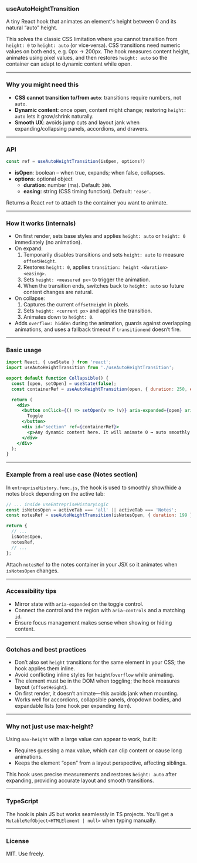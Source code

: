 ### useAutoHeightTransition

A tiny React hook that animates an element's height between 0 and its natural “auto” height.

This solves the classic CSS limitation where you cannot transition from `height: 0` to `height: auto` (or vice‑versa). CSS transitions need numeric values on both ends, e.g. 0px → 200px. The hook measures content height, animates using pixel values, and then restores `height: auto` so the container can adapt to dynamic content while open.

---

### Why you might need this

- **CSS cannot transition to/from `auto`**: transitions require numbers, not `auto`.
- **Dynamic content**: once open, content might change; restoring `height: auto` lets it grow/shrink naturally.
- **Smooth UX**: avoids jump cuts and layout jank when expanding/collapsing panels, accordions, and drawers.

---

### API

```ts
const ref = useAutoHeightTransition(isOpen, options?)
```

- **isOpen**: boolean – when true, expands; when false, collapses.
- **options**: optional object
  - **duration**: number (ms). Default: `200`.
  - **easing**: string (CSS timing function). Default: `'ease'`.

Returns a React `ref` to attach to the container you want to animate.

---

### How it works (internals)

- On first render, sets base styles and applies `height: auto` or `height: 0` immediately (no animation).
- On expand:
  1. Temporarily disables transitions and sets `height: auto` to measure `offsetHeight`.
  2. Restores `height: 0`, applies `transition: height <duration> <easing>`.
  3. Sets `height: <measured px>` to trigger the animation.
  4. When the transition ends, switches back to `height: auto` so future content changes are natural.
- On collapse:
  1. Captures the current `offsetHeight` in pixels.
  2. Sets `height: <current px>` and applies the transition.
  3. Animates down to `height: 0`.
- Adds `overflow: hidden` during the animation, guards against overlapping animations, and uses a fallback timeout if `transitionend` doesn’t fire.

---

### Basic usage

```jsx
import React, { useState } from 'react';
import useAutoHeightTransition from './useAutoHeightTransition';

export default function Collapsible() {
  const [open, setOpen] = useState(false);
  const containerRef = useAutoHeightTransition(open, { duration: 250, easing: 'ease-in-out' });

  return (
    <div>
      <button onClick={() => setOpen(v => !v)} aria-expanded={open} aria-controls="section">
        Toggle
      </button>
      <div id="section" ref={containerRef}>
        <p>Any dynamic content here. It will animate 0 ↔ auto smoothly.</p>
      </div>
    </div>
  );
}
```

---

### Example from a real use case (Notes section)

In `entrepriseHistory.func.js`, the hook is used to smoothly show/hide a notes block depending on the active tab:

```jsx
// ... inside useEntrepriseHistoryLogic
const isNotesOpen = activeTab === 'all' || activeTab === 'Notes';
const notesRef = useAutoHeightTransition(isNotesOpen, { duration: 199 });

return {
  // ...
  isNotesOpen,
  notesRef,
  // ...
};
```

Attach `notesRef` to the notes container in your JSX so it animates when `isNotesOpen` changes.

---

### Accessibility tips

- Mirror state with `aria-expanded` on the toggle control.
- Connect the control and the region with `aria-controls` and a matching `id`.
- Ensure focus management makes sense when showing or hiding content.

---

### Gotchas and best practices

- Don’t also set `height` transitions for the same element in your CSS; the hook applies them inline.
- Avoid conflicting inline styles for `height`/`overflow` while animating.
- The element must be in the DOM when toggling; the hook measures layout (`offsetHeight`).
- On first render, it doesn’t animate—this avoids jank when mounting.
- Works well for accordions, collapsible panels, dropdown bodies, and expandable lists (one hook per expanding item).

---

### Why not just use max-height?

Using `max-height` with a large value can appear to work, but it:
- Requires guessing a max value, which can clip content or cause long animations.
- Keeps the element “open” from a layout perspective, affecting siblings.

This hook uses precise measurements and restores `height: auto` after expanding, providing accurate layout and smooth transitions.

---

### TypeScript

The hook is plain JS but works seamlessly in TS projects. You’ll get a `MutableRefObject<HTMLElement | null>` when typing manually.

---

### License

MIT. Use freely.

